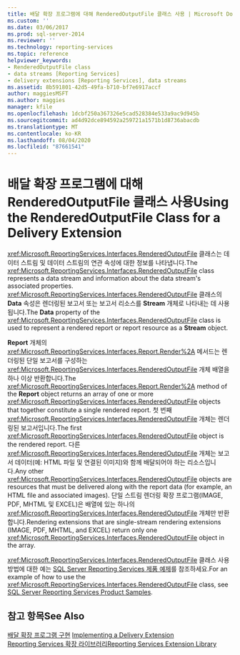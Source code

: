 ```yaml
---
title: 배달 확장 프로그램에 대해 RenderedOutputFile 클래스 사용 | Microsoft Docs
ms.custom: ''
ms.date: 03/06/2017
ms.prod: sql-server-2014
ms.reviewer: ''
ms.technology: reporting-services
ms.topic: reference
helpviewer_keywords:
- RenderedOutputFile class
- data streams [Reporting Services]
- delivery extensions [Reporting Services], data streams
ms.assetid: 8b591801-42d5-49fa-b710-bf7e6917accf
author: maggiesMSFT
ms.author: maggies
manager: kfile
ms.openlocfilehash: 1dcbf250a367326e5cad528384e533a9ac9d945b
ms.sourcegitcommit: ad4d92dce894592a259721a1571b1d8736abacdb
ms.translationtype: MT
ms.contentlocale: ko-KR
ms.lasthandoff: 08/04/2020
ms.locfileid: "87661541"
---
```

# <a name="using-the-renderedoutputfile-class-for-a-delivery-extension"></a><span data-ttu-id="3a4bb-102">배달 확장 프로그램에 대해 RenderedOutputFile 클래스 사용</span><span class="sxs-lookup"><span data-stu-id="3a4bb-102">Using the RenderedOutputFile Class for a Delivery Extension</span></span>
  <span data-ttu-id="3a4bb-103"><xref:Microsoft.ReportingServices.Interfaces.RenderedOutputFile> 클래스는 데이터 스트림 및 데이터 스트림의 연관 속성에 대한 정보를 나타냅니다.</span><span class="sxs-lookup"><span data-stu-id="3a4bb-103">The <xref:Microsoft.ReportingServices.Interfaces.RenderedOutputFile> class represents a data stream and information about the data stream's associated properties.</span></span> <span data-ttu-id="3a4bb-104"><xref:Microsoft.ReportingServices.Interfaces.RenderedOutputFile> 클래스의 **Data** 속성은 렌더링된 보고서 또는 보고서 리소스를 **Stream** 개체로 나타내는 데 사용됩니다.</span><span class="sxs-lookup"><span data-stu-id="3a4bb-104">The **Data** property of the <xref:Microsoft.ReportingServices.Interfaces.RenderedOutputFile> class is used to represent a rendered report or report resource as a **Stream** object.</span></span>  
  
 <span data-ttu-id="3a4bb-105">**Report** 개체의 <xref:Microsoft.ReportingServices.Interfaces.Report.Render%2A> 메서드는 렌더링된 단일 보고서를 구성하는 <xref:Microsoft.ReportingServices.Interfaces.RenderedOutputFile> 개체 배열을 하나 이상 반환합니다.</span><span class="sxs-lookup"><span data-stu-id="3a4bb-105">The <xref:Microsoft.ReportingServices.Interfaces.Report.Render%2A> method of the **Report** object returns an array of one or more <xref:Microsoft.ReportingServices.Interfaces.RenderedOutputFile> objects that together constitute a single rendered report.</span></span> <span data-ttu-id="3a4bb-106">첫 번째 <xref:Microsoft.ReportingServices.Interfaces.RenderedOutputFile> 개체는 렌더링된 보고서입니다.</span><span class="sxs-lookup"><span data-stu-id="3a4bb-106">The first <xref:Microsoft.ReportingServices.Interfaces.RenderedOutputFile> object is the rendered report.</span></span> <span data-ttu-id="3a4bb-107">다른 <xref:Microsoft.ReportingServices.Interfaces.RenderedOutputFile> 개체는 보고서 데이터(예: HTML 파일 및 연결된 이미지)와 함께 배달되어야 하는 리소스입니다.</span><span class="sxs-lookup"><span data-stu-id="3a4bb-107">Any other <xref:Microsoft.ReportingServices.Interfaces.RenderedOutputFile> objects are resources that must be delivered along with the report data (for example, an HTML file and associated images).</span></span> <span data-ttu-id="3a4bb-108">단일 스트림 렌더링 확장 프로그램(IMAGE, PDF, MHTML 및 EXCEL)은 배열에 있는 하나의 <xref:Microsoft.ReportingServices.Interfaces.RenderedOutputFile> 개체만 반환합니다.</span><span class="sxs-lookup"><span data-stu-id="3a4bb-108">Rendering extensions that are single-stream rendering extensions (IMAGE, PDF, MHTML, and EXCEL) return only one <xref:Microsoft.ReportingServices.Interfaces.RenderedOutputFile> object in the array.</span></span>  
  
 <span data-ttu-id="3a4bb-109"><xref:Microsoft.ReportingServices.Interfaces.RenderedOutputFile> 클래스 사용 방법에 대한 예는 [SQL Server Reporting Services 제품 예제](https://go.microsoft.com/fwlink/?LinkId=177889)를 참조하세요.</span><span class="sxs-lookup"><span data-stu-id="3a4bb-109">For an example of how to use the <xref:Microsoft.ReportingServices.Interfaces.RenderedOutputFile> class, see [SQL Server Reporting Services Product Samples](https://go.microsoft.com/fwlink/?LinkId=177889).</span></span>  
  
## <a name="see-also"></a><span data-ttu-id="3a4bb-110">참고 항목</span><span class="sxs-lookup"><span data-stu-id="3a4bb-110">See Also</span></span>  
 <span data-ttu-id="3a4bb-111">[배달 확장 프로그램 구현](implementing-a-delivery-extension.md) </span><span class="sxs-lookup"><span data-stu-id="3a4bb-111">[Implementing a Delivery Extension](implementing-a-delivery-extension.md) </span></span>  
 [<span data-ttu-id="3a4bb-112">Reporting Services 확장 라이브러리</span><span class="sxs-lookup"><span data-stu-id="3a4bb-112">Reporting Services Extension Library</span></span>](../reporting-services-extension-library.md)  
  
  
